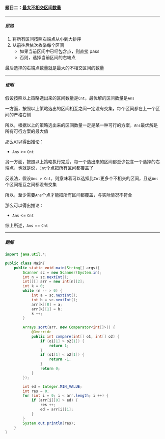 #### 题目二：<a href="https://www.acwing.com/problem/content/910/">最大不相交区间数量</a>

-----------

##### 思路

1. 将所有区间按照右端点从小到大排序
2. 从前往后依次枚举每个区间
   - 如果当前区间中已经包含点，则直接 pass
   - 否则，选择当前区间的右端点

最后选择的右端点数量就是最大的不相交区间的数量

---------------

##### 证明

假设按照以上策略选出来的区间数量是`Cnt`，最优解的区间数量是`Ans`

一方面，按照以上策略选出的区间相互之间一定没有交集，每个区间都在上一个区间的严格右侧

所以，根据以上的策略选出来的区间数量一定是某一种可行的方案，`Ans`最优解是所有可行方案的最大值

那么可以得出推论：

- `Ans` >= `Cnt`

另一方面，按照以上策略执行完后，每一个选出来的区间都至少包含一个选择的右端点，也就是说，`Cnt`个点把所有区间都覆盖了

反设法，假设`Ans > Cnt`，则意味着可以选择比`Cnt`更多个不相交的区间，且这`Ans`个区间相互之间都没有交集

所以，至少需要`Ans`个点才能把所有区间都覆盖，与实际情况不符合

那么可以得出推论：

- `Ans` <= `Cnt` 

综上所述，`Ans` == `Cnt`  

---------------------

##### 题解

```java
import java.util.*;

public class Main{
    public static void main(String[] args){
        Scanner sc = new Scanner(System.in);
        int n = sc.nextInt();
        int[][] arr = new int[n][2];
        int k = 0;
        while (n -- > 0) {
            int a = sc.nextInt();
            int b = sc.nextInt();
            arr[k][0] = a;
            arr[k][1] = b;
            k ++;
        }
        
        Arrays.sort(arr, new Comparator<int[]>() {
            @Override
            public int compare(int[] o1, int[] o2) {
                if (o1[1] > o2[1]) {
                    return 1;
                }
                if (o1[1] < o2[1]) {
                    return -1;
                }
                return 0;
            }
        });

        int ed = Integer.MIN_VALUE;
        int res = 0;
        for (int i = 0; i < arr.length; i ++) {
            if (arr[i][0] > ed) {
                res ++;
                ed = arr[i][1];
            }
        }
        System.out.println(res);
    }
}
```

